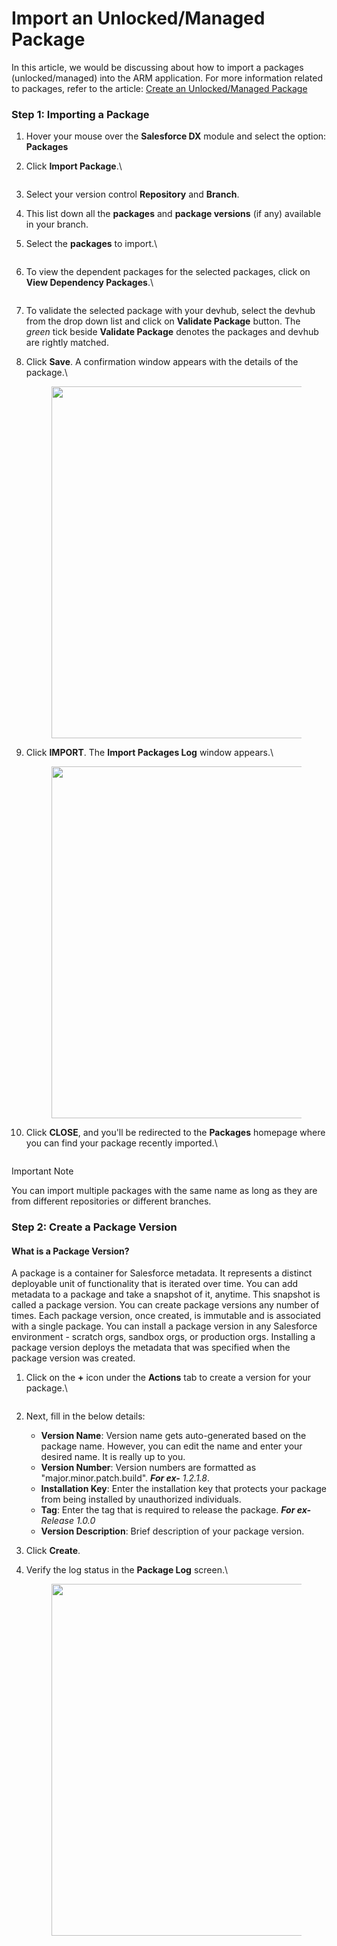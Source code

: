# Import an Unlocked/Managed Package

In this article, we would be discussing about how to import a packages (unlocked/managed) into the ARM application. For more information related to packages, refer to the article: [Create an Unlocked/Managed Package](create-an-unlocked-managed-package.md)

### Step 1: Importing a Package <a href="#step-1-importing-a-package" id="step-1-importing-a-package"></a>

1. Hover your mouse over the **Salesforce DX** module and select the option: **Packages**
2.  Click **Import Package**.\


    <figure><img src="https://cdn.document360.io/8711f4e7-c040-4616-aac9-d947f87e4619/Images/Documentation/image-N7JAPIZY.png" alt=""><figcaption></figcaption></figure>
3. Select your version control **Repository** and **Branch**.
4. This list down all the **packages** and **package versions** (if any) available in your branch.
5.  Select the **packages** to import.\


    <figure><img src="https://cdn.document360.io/8711f4e7-c040-4616-aac9-d947f87e4619/Images/Documentation/image-PJ42RA5L.png" alt=""><figcaption></figcaption></figure>
6.  To view the dependent packages for the selected packages, click on **View Dependency Packages**.\


    <figure><img src="https://cdn.document360.io/8711f4e7-c040-4616-aac9-d947f87e4619/Images/Documentation/image-OAS1UWTE.png" alt=""><figcaption></figcaption></figure>
7. To validate the selected package with your devhub, select the devhub from the drop down list and click on **Validate Package** button. The _green_ tick beside **Validate Package** denotes the packages and devhub are rightly matched.
8.  Click **Save**. A confirmation window appears with the details of the package.\


    <figure><img src="https://cdn.document360.io/8711f4e7-c040-4616-aac9-d947f87e4619/Images/Documentation/image-CZUSMCU6.png" alt="" width="563"><figcaption></figcaption></figure>
9.  Click **IMPORT**. The **Import Packages Log** window appears.\


    <figure><img src="https://cdn.document360.io/8711f4e7-c040-4616-aac9-d947f87e4619/Images/Documentation/image-GPDQ8HMS.png" alt="" width="563"><figcaption></figcaption></figure>
10. Click **CLOSE**, and you'll be redirected to the **Packages** homepage where you can find your package recently imported.\


    <figure><img src="https://cdn.document360.io/8711f4e7-c040-4616-aac9-d947f87e4619/Images/Documentation/image-WP0X13YG.png" alt=""><figcaption></figcaption></figure>

Important Note

You can import multiple packages with the same name as long as they are from different repositories or different branches.

### Step 2: Create a Package Version <a href="#step-2-create-a-package-version" id="step-2-create-a-package-version"></a>

#### What is a Package Version? <a href="#what-is-a-package-version" id="what-is-a-package-version"></a>

A package is a container for Salesforce metadata. It represents a distinct deployable unit of functionality that is iterated over time. You can add metadata to a package and take a snapshot of it, anytime. This snapshot is called a package version. You can create package versions any number of times. Each package version, once created, is immutable and is associated with a single package. You can install a package version in any Salesforce environment - scratch orgs, sandbox orgs, or production orgs. Installing a package version deploys the metadata that was specified when the package version was created.

1.  Click on the **+** icon under the **Actions** tab to create a version for your package.\


    <figure><img src="https://cdn.document360.io/8711f4e7-c040-4616-aac9-d947f87e4619/Images/Documentation/image-IU1LB5DV.png" alt=""><figcaption></figcaption></figure>
2. Next, fill in the below details:
   * **Version Name**: Version name gets auto-generated based on the package name. However, you can edit the name and enter your desired name. It is really up to you.
   * **Version Number**: Version numbers are formatted as "major.minor.patch.build". _**For ex-**_ _1.2.1.8_.
   * **Installation Key**: Enter the installation key that protects your package from being installed by unauthorized individuals.
   * **Tag**: Enter the tag that is required to release the package. _**For ex-** Release 1.0.0_
   * **Version Description**: Brief description of your package version.
3. Click **Create**.
4.  Verify the log status in the **Package Log** screen.\


    <figure><img src="https://cdn.document360.io/8711f4e7-c040-4616-aac9-d947f87e4619/Images/Documentation/image-ZOQFMTLR.png" alt="" width="563"><figcaption></figcaption></figure>
